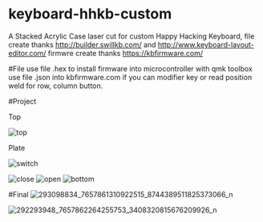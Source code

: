 # keyboard-hhkb-custom
A Stacked Acrylic Case laser cut for custom Happy Hacking Keyboard, 
file create thanks http://builder.swillkb.com/ and http://www.keyboard-layout-editor.com/
firmwre create thanks https://kbfirmware.com/ 

#File
use file .hex to install firmware into microcontroller with qmk toolbox
use file .json into kbfirmware.com if you can modifier key or read position weld for row, column button.

#Project

Top<br>

![top](https://user-images.githubusercontent.com/11942345/177869286-93e94642-6b09-4df7-a851-5098e1ef219c.png)


Plate<br>

![switch](https://user-images.githubusercontent.com/11942345/177869316-cf47c5e4-e56e-4f4a-baae-681d4bf6ed93.png)


![close](https://user-images.githubusercontent.com/11942345/177869353-d263c989-71ec-4cf1-a46a-34619bb283e8.png)
![open](https://user-images.githubusercontent.com/11942345/177869367-0b3f5a60-9bb6-4b04-b712-59f3564fec11.png)
![bottom](https://user-images.githubusercontent.com/11942345/177869382-958f390e-fa56-4ec5-b9d2-bac3c8c4fc82.png)

#Final
![293098834_7657861310922515_8744389511825373066_n](https://user-images.githubusercontent.com/11942345/179551032-6338633b-ddf1-4575-8c61-4de967014094.jpg)

![292293948_7657862264255753_3408320815676209926_n](https://user-images.githubusercontent.com/11942345/179551045-e4aeffd1-cb00-427c-afc6-b542f6280511.jpg)

